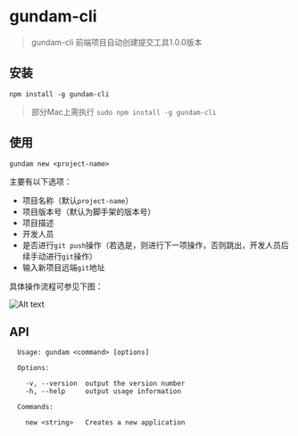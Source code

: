 # gundam-cli

> gundam-cli 前端项目自动创建提交工具1.0.0版本

## 安装
```
npm install -g gundam-cli
```
> 部分Mac上需执行 `sudo npm install -g gundam-cli`

## 使用

```
gundam new <project-name>
```

主要有以下选项：

- 项目名称（默认`project-name`）
- 项目版本号（默认为脚手架的版本号）
- 项目描述
- 开发人员
- 是否进行`git push`操作（若选是，则进行下一项操作，否则跳出，开发人员后续手动进行`git`操作）
- 输入新项目远端`git`地址

具体操作流程可参见下图：

![Alt text](http://os9glxm8s.bkt.clouddn.com/gundam-cli.gif)

## API
```
  Usage: gundam <command> [options]

  Options:

    -v, --version  output the version number
    -h, --help     output usage information

  Commands:

    new <string>   Creates a new application
```

